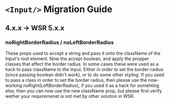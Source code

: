 # `<Input/>` Migration Guide

## 4.x.x -> WSR 5.x.x
### noRightBorderRadius / noLeftBorderRadius
These props used to accept a string and pass it onto the className of the Input's root element. Now the accept boolean, and apply the propper classes that affect the border radius.
In some cases these were used as a hack to pass className to the Input. Either  in order to set the border-radius (since passing boolean didn't work), or to do some other styling.
If you used to pass a class in order to set the border radius, then please use the now-working noRight(LeftBorderRadius), if you used it as a hack for somehting else, then you can now use the new className prop, but please first verify wether your requiremenet is not met by other solution in WSR.